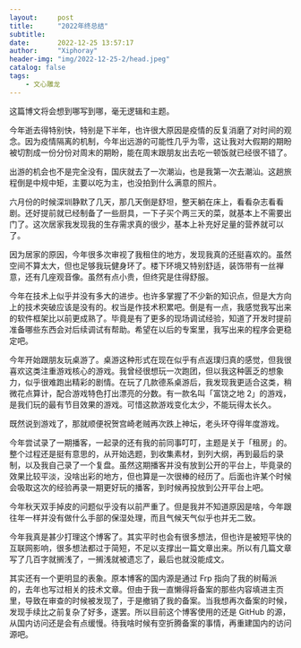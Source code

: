 ```yaml
---
layout:     post
title:      "2022年终总结"
subtitle:   
date:       2022-12-25 13:57:17
author:     "Xiphoray"
header-img: "img/2022-12-25-2/head.jpeg"
catalog: false
tags:     
    - 文心雕龙
---
```



这篇博文将会想到哪写到哪，毫无逻辑和主题。

今年逝去得特别快，特别是下半年，也许很大原因是疫情的反复消磨了对时间的观念。因为疫情隔离的机制，今年出远游的可能性几乎为零，这让我对大假期的期盼被切割成一份分份对周末的期盼，能在周末跟朋友出去吃一顿饭就已经很不错了。

出游的机会也不是完全没有，国庆就去了一次潮汕，也是我第一次去潮汕。这趟旅程倒是中规中矩，主要以吃为主，也没拍到什么满意的照片。

六月份的时候深圳静默了几天，那几天倒是舒坦，整天躺在床上，看看杂志看看剧。还好提前就已经制备了一些厨具，一下子买个两三天的菜，就基本上不需要出门了。这次居家我发现我的生存需求真的很少，基本上补充好足量的营养就可以了。

因为居家的原因，今年很多次审视了我租住的地方，发现我真的还挺喜欢的。虽然空间不算太大，但也足够我玩健身环了。楼下环境又特别舒适，装饰带有一丝禅意，还有几座观音像。虽然有点小贵，但终究是住得舒服。

今年在技术上似乎并没有多大的进步。也许多掌握了不少新的知识点，但是大方向上的技术突破应该是没有的。权当是作技术积累吧。倒是有一点，我感觉我写出来的软件框架比以前更成熟了。毕竟是有了更多的现场调试经验，知道了开发时提前准备哪些东西会对后续调试有帮助。希望在以后的专案里，我写出来的程序会更稳定吧。

今年开始跟朋友玩桌游了。桌游这种形式在现在似乎有点返璞归真的感觉，但我很喜欢这类注重游戏核心的游戏。我曾经很想玩一次跑团，但以我这种匮乏的想象力，似乎很难跑出精彩的剧情。在玩了几款德系桌游后，我发现我更适合这类，稍微花点算计，配合游戏特色打出漂亮的分数。有一款名叫「富饶之地 2」的游戏，是我们玩的最有节目效果的游戏。可惜这款游戏变化太少，不能玩得太长久。

既然说到游戏了，那就顺便祝贺宫崎老贼再次跌上神坛，老头环夺得年度游戏。

今年尝试录了一期播客，一起录的还有我的前同事叮叮，主题是关于「租房」的。整个过程还是挺有意思的，从开始选题，到收集素材，到列大纲，再到最后的录制，以及我自己录了一个复盘。虽然这期播客并没有放到公开的平台上，毕竟录的效果比较平淡，没啥出彩的地方，但也算是一次很棒的经历了。后面也许某个时候会吸取这次的经验再录一期更好玩的播客，到时候再投放到公开平台上吧。

今年秋天双手掉皮的问题似乎没有以前严重了。但是我并不知道原因是啥，今年跟往年一样并没有做什么手部的保湿处理，而且气候天气似乎也并无二致。

今年我真是甚少打理这个博客了。其实平时也会有很多想法，但也许是被短平快的互联网影响，很多想法都过于简短，不足以支撑出一篇文章出来。所以有几篇文章写了几百字就搁浅了，一搁浅就被遗忘了，最后也就没能成文。

其实还有一个更明显的表象。原本博客的国内源是通过 Frp 指向了我的树莓派的，去年也写过相关的技术文章。但由于我一直懒得将备案的那些内容填进主页里，导致在审查的时候被发现了，于是撤销了我的备案。当我想再次备案的时候，发现手续比之前复杂了好多，遂罢。所以目前这个博客使用的还是 GitHub 的源，从国内访问还是会有点缓慢。待我啥时候有空折腾备案的事情，再重建国内的访问源吧。
